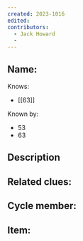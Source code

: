 ```yaml
---
created: 2023-1016
edited:
contributors:
  - Jack Howard
  - 
---
```


Name:
- 

Knows:
- [[63]]

Known by:
- 53
- 63

Description
- 

Related clues:
- 
Cycle member:
- 
Item:
- 




